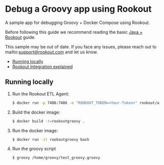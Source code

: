 # Debug a Groovy app using Rookout

A sample app for debugging Groovy + Docker Compose using Rookout.

Before following this guide we recommend reading the basic [Java + Rookout] guide.

This sample may be out of date. If you face any issues, please reach out to mailto:support@rookout.com and let us know.

* [Running locally](#running-locally)
* [Rookout Integration explained](#rookout-integration-explained)

## Running locally
1. Run the Rookout ETL Agent:
    ``` bash
    $ docker run -p 7486:7486 -e "ROOKOUT_TOKEN=<Your-Token>" rookout/agent
    ```
2. Build the docker image:
	```bash
	$ docker build -t=rookoutgroovy .
	```
3. Run the docker image:
    ```bash
    $ docker run -it rookoutgroovy bash
    ```
4. Run the groovy script
	```bash
    $ groovy /home/groovy/test_groovy.groovy
    ```
	
[Java + Rookout]: https://docs.rookout.com/docs/sdk-setup.html
[here]: https://github.com/tipsy/javalin/
[maven central]: https://mvnrepository.com/artifact/com.rookout/rook
